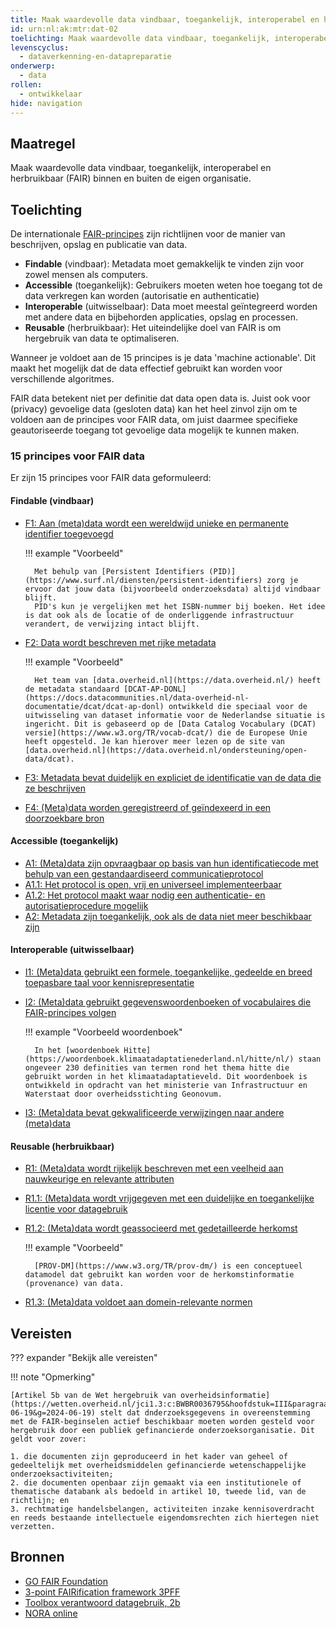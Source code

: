 ```yaml
---
title: Maak waardevolle data vindbaar, toegankelijk, interoperabel en herbruikbaar (FAIR) binnen en buiten de eigen organisatie.
id: urn:nl:ak:mtr:dat-02
toelichting: Maak waardevolle data vindbaar, toegankelijk, interoperabel en herbruikbaar (FAIR) binnen en buiten de eigen organisatie.
levenscyclus:
  - dataverkenning-en-datapreparatie
onderwerp:
  - data
rollen:
  - ontwikkelaar
hide: navigation
---
```


<!-- tags -->

## Maatregel

Maak waardevolle data vindbaar, toegankelijk, interoperabel en herbruikbaar (FAIR) binnen en buiten de eigen organisatie.

## Toelichting

De internationale [FAIR-principes](https://www.gofair.foundation/) zijn richtlijnen voor de manier van beschrijven, opslag en publicatie van data. 

- **Findable** (vindbaar): Metadata moet gemakkelijk te vinden zijn voor zowel mensen als computers.
- **Accessible** (toegankelijk): Gebruikers moeten weten hoe toegang tot de data verkregen kan worden (autorisatie en authenticatie)
- **Interoperable** (uitwisselbaar): Data moet meestal geïntegreerd worden met andere data en bijbehorden applicaties, opslag en processen.
- **Reusable** (herbruikbaar): Het uiteindelijke doel van FAIR is om hergebruik van data te optimaliseren.

Wanneer je voldoet aan de 15 principes is je data 'machine actionable'. Dit maakt het mogelijk dat de data effectief gebruikt kan worden voor verschillende algoritmes.

FAIR data betekent niet per definitie dat data open data is. Juist ook voor (privacy) gevoelige data (gesloten data) kan het heel zinvol zijn om te voldoen aan de principes voor FAIR data, om juist daarmee specifieke geautoriseerde toegang tot gevoelige data mogelijk te kunnen maken.

### 15 principes voor FAIR data

Er zijn 15 principes voor FAIR data geformuleerd:

#### Findable (vindbaar)
- [F1: Aan (meta)data wordt een wereldwijd unieke en permanente identifier toegevoegd](https://www.gofair.foundation/f1)

    !!! example "Voorbeeld"

        Met behulp van [Persistent Identifiers (PID)](https://www.surf.nl/diensten/persistent-identifiers) zorg je ervoor dat jouw data (bijvoorbeeld onderzoeksdata) altijd vindbaar blijft. 
        PID's kun je vergelijken met het ISBN-nummer bij boeken. Het idee is dat ook als de locatie of de onderliggende infrastructuur verandert, de verwijzing intact blijft. 

- [F2: Data wordt beschreven met rijke metadata](https://www.gofair.foundation/f2)

    !!! example "Voorbeeld"

        Het team van [data.overheid.nl](https://data.overheid.nl/) heeft de metadata standaard [DCAT-AP-DONL](https://docs.datacommunities.nl/data-overheid-nl-documentatie/dcat/dcat-ap-donl) ontwikkeld die speciaal voor de uitwisseling van dataset informatie voor de Nederlandse situatie is ingericht. Dit is gebaseerd op de [Data Catalog Vocabulary (DCAT) versie](https://www.w3.org/TR/vocab-dcat/) die de Europese Unie heeft opgesteld. Je kan hierover meer lezen op de site van [data.overheid.nl](https://data.overheid.nl/ondersteuning/open-data/dcat).

- [F3: Metadata bevat duidelijk en expliciet de identificatie van de data die ze beschrijven](https://www.gofair.foundation/f3)
- [F4: (Meta)data worden geregistreerd of geïndexeerd in een doorzoekbare bron](https://www.gofair.foundation/f4) 

#### Accessible (toegankelijk)
- [A1: (Meta)data zijn opvraagbaar op basis van hun identificatiecode met behulp van een gestandaardiseerd communicatieprotocol](https://www.gofair.foundation/a1) 
- [A1.1: Het protocol is open, vrij en universeel implementeerbaar](https://www.gofair.foundation/a1-1) 
- [A1.2: Het protocol maakt waar nodig een authenticatie- en autorisatieprocedure mogelijk](https://www.gofair.foundation/a1-2) 
- [A2: Metadata zijn toegankelijk, ook als de data niet meer beschikbaar zijn](https://www.gofair.foundation/a2) 

#### Interoperable (uitwisselbaar)
- [I1: (Meta)data gebruikt een formele, toegankelijke, gedeelde en breed toepasbare taal voor kennisrepresentatie](https://www.gofair.foundation/i1) 
- [I2: (Meta)data gebruikt gegevenswoordenboeken of vocabulaires die FAIR-principes volgen](https://www.gofair.foundation/i2) 

    !!! example "Voorbeeld woordenboek"

        In het [woordenboek Hitte](https://woordenboek.klimaatadaptatienederland.nl/hitte/nl/) staan ongeveer 230 definities van termen rond het thema hitte die gebruikt worden in het klimaatadaptatieveld. Dit woordenboek is ontwikkeld in opdracht van het ministerie van Infrastructuur en Waterstaat door overheidsstichting Geonovum.

- [I3: (Meta)data bevat gekwalificeerde verwijzingen naar andere (meta)data](https://www.gofair.foundation/i3) 

#### Reusable (herbruikbaar)
- [R1: (Meta)data wordt rijkelijk beschreven met een veelheid aan nauwkeurige en relevante attributen](https://www.gofair.foundation/r1) 
- [R1.1: (Meta)data wordt vrijgegeven met een duidelijke en toegankelijke licentie voor datagebruik](https://www.gofair.foundation/r1-1) 
- [R1.2: (Meta)data wordt geassocieerd met gedetailleerde herkomst](https://www.gofair.foundation/r1-1) 

    !!! example "Voorbeeld"

        [PROV-DM](https://www.w3.org/TR/prov-dm/) is een conceptueel datamodel dat gebruikt kan worden voor de herkomstinformatie (provenance) van data. 
        
- [R1.3: (Meta)data voldoet aan domein-relevante normen](https://www.gofair.foundation/r1-3) 

## Vereisten
??? expander "Bekijk alle vereisten"
    <!-- list_vereisten_on_maatregelen_page -->

!!! note "Opmerking"

    [Artikel 5b van de Wet hergebruik van overheidsinformatie](https://wetten.overheid.nl/jci1.3:c:BWBR0036795&hoofdstuk=III&paragraaf=3.1&artikel=5b&z=2024-06-19&g=2024-06-19) stelt dat dnderzoeksgegevens in overeenstemming met de FAIR-beginselen actief beschikbaar moeten worden gesteld voor hergebruik door een publiek gefinancierde onderzoeksorganisatie. Dit geldt voor zover:

    1. die documenten zijn geproduceerd in het kader van geheel of gedeeltelijk met overheidsmiddelen gefinancierde wetenschappelijke onderzoeksactiviteiten;
    2. die documenten openbaar zijn gemaakt via een institutionele of thematische databank als bedoeld in artikel 10, tweede lid, van de richtlijn; en
    3. rechtmatige handelsbelangen, activiteiten inzake kennisoverdracht en reeds bestaande intellectuele eigendomsrechten zich hiertegen niet verzetten.
 

## Bronnen

- [GO FAIR Foundation](https://www.gofair.foundation/interpretation)
- [3-point FAIRification framework 3PFF](https://www.go-fair.org/how-to-go-fair/)
- [Toolbox verantwoord datagebruik, 2b](https://realisatieibds.nl/page/view/ff607c02-9f09-440a-a0e7-9bbb6c7ceb09/3-data-verzamelen)
- [NORA online](https://www.noraonline.nl/wiki/FAIR-principes)

